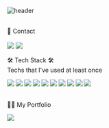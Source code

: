 ![header](https://capsule-render.vercel.app/api?type=waving&color=gradient&height=400&section=header&text=Jongkwon%20Lee&fontAlignY=40&desc=Welcome%20to%20my%20profile!&fontSize=90)<br><br>

👋 Contact <br><br>
<img src="https://img.shields.io/badge/jongkwon.lee.alex@gmail.com-EA4335?style=flat-square&logo=Gmail&logoColor=white"/>
<img src="https://img.shields.io/badge/JongkwonLee-0A66C2?style=flat-square&logo=LinkedIn&logoColor=white"/>
<br>

🛠️ Tech Stack 🛠 <br>
Techs that I've used at least once <br>
<div>
<img src="https://img.shields.io/badge/Python-3776AB?style=flat-square&logo=Python&logoColor=white"/>
<img src="https://img.shields.io/badge/Java-007396?style=flat-square&logo=Java&logoColor=white"/>
<img src="https://img.shields.io/badge/C++-00599C?style=flat-square&logo=C++&logoColor=white"/>
<img src="https://img.shields.io/badge/C-A8B9CC?style=flat-square&logo=C&logoColor=white"/>
<img src="https://img.shields.io/badge/HTML-E34F26?style=flat-square&logo=HTML5&logoColor=white"/>
<img src="https://img.shields.io/badge/CSS-1572B6?style=flat-square&logo=CSS3&logoColor=white"/>
<img src="https://img.shields.io/badge/JavaScript-F7DF1E?style=flat-square&logo=JavaScript&logoColor=white"/>
<img src="https://img.shields.io/badge/Django-092E20?style=flat-square&logo=Django&logoColor=white"/>
<img src="https://img.shields.io/badge/AWS-232F3E?style=flat-square&logo=Amazon AWS&logoColor=white"/>
<img src="https://img.shields.io/badge/SQLite-003B57?style=flat-square&logo=SQLite&logoColor=white"/>
</div> <br>

💁‍♂️ My Portfolio <br>

<div>
<a href = "https://glacier-cardinal-b6f.notion.site/698488c4aabc4e26864fd1dcf365f302">
<img src="https://img.shields.io/badge/My Portfolio-000000?style=flat-square&logo=Notion&logoColor=white&link=https://glacier-cardinal-b6f.notion.site/698488c4aabc4e26864fd1dcf365f302"/>
</a>
</div>
